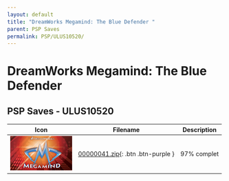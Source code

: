 ```yaml
---
layout: default
title: "DreamWorks Megamind: The Blue Defender "
parent: PSP Saves
permalink: PSP/ULUS10520/
---
```

# DreamWorks Megamind: The Blue Defender 

## PSP Saves - ULUS10520

| Icon | Filename | Description |
|------|----------|-------------|
| ![DreamWorks Megamind: The Blue Defender ](ICON0.PNG) | [00000041.zip](00000041.zip){: .btn .btn-purple } | 97% complet |
